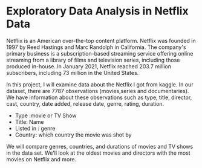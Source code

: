 # Exploratory Data Analysis in Netflix Data
Netflix is an American over-the-top content platform. Netflix was founded in 1997 by Reed Hastings and Marc Randolph in California. The company's primary business is a subscription-based streaming service offering online streaming from a library of films and television series, including those produced in-house. In January 2021, Netflix reached 203.7 million subscribers, including 73 million in the United States.

In this project, I will examine data about the Netflix I got from kaggle. In our dataset, there are 7787 observations (movies,series and documentaries). We have information about these observations such as type, title, director, cast, country, date added, release date, genre, rating, duration.

- Type :movie or TV Show
- Title: Name
- Listed in : genre
- Country: which country the movie was shot by

We will compare genres, countries, and durations of movies and TV shows in the data set. We'll look at the oldest movies and directors with the most movies on Netflix and more.
